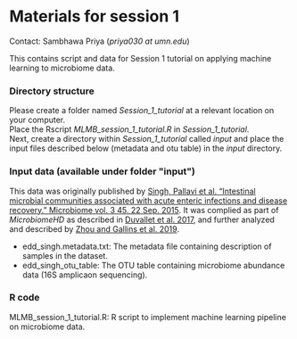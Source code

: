# Materials for session 1
Contact: Sambhawa Priya (*priya030 at umn.edu*)

This contains script and data for Session 1 tutorial on applying machine learning to microbiome data.

### Directory structure ### 
Please create a folder named _Session_1_tutorial_ at a relevant location on your computer.  
Place the Rscript _MLMB_session_1_tutorial.R_ in _Session_1_tutorial_.  
Next, create a directory within _Session_1_tutorial_ called _input_ and place the input files described below (metadata and otu table) in the _input_ directory.  

### Input data (available under folder "input") ###

This data was originally published by [Singh, Pallavi et al. “Intestinal microbial communities associated with acute enteric infections and disease recovery.” Microbiome vol. 3 45. 22 Sep. 2015](https://www.ncbi.nlm.nih.gov/pmc/articles/PMC4579588/). It was complied as part of _MicrobiomeHD_ as described in [Duvallet et al. 2017](https://doi.org/10.1038/s41467-017-01973-8), and further analyzed and described by [Zhou and Gallins et al. 2019](https://www.frontiersin.org/article/10.3389/fgene.2019.00579). 

- edd_singh.metadata.txt: The metadata file containing description of samples in the dataset.
- edd_singh_otu_table: The OTU table containing microbiome abundance data (16S amplicaon sequencing).

### R code ###

MLMB_session_1_tutorial.R: R script to implement machine learning pipeline on microbiome data.
   
